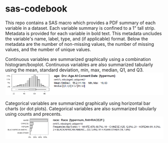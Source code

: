 # sas-codebook

This repo contains a SAS macro which provides a PDF summary of each variable in a dataset. Each variable summary is confined to a 1" tall strip. Metadata is provided for each variable in bold text. This metadata uncludes the variable's name, label, type, and (if applicable) format. Below the metadata are the number of non-missing values, the number of missing values, and the number of unique values.

Continuous variables are summarized graphically using a combination histogram/boxplot. Continuous variables are also summarized tabularly using the mean, standard deviation, min, max, median, Q1, and Q3.
![continuous strip](https://github.com/RhoInc/sas-codebook/blob/master/Continuous.PNG)

Categorical variables are summarized graphically using horizontal bar charts (or dot plots). Categorical variables are also summarized tabularly using counts and precents. 
![categorical strip](https://github.com/RhoInc/sas-codebook/blob/master/Categorical.PNG)

